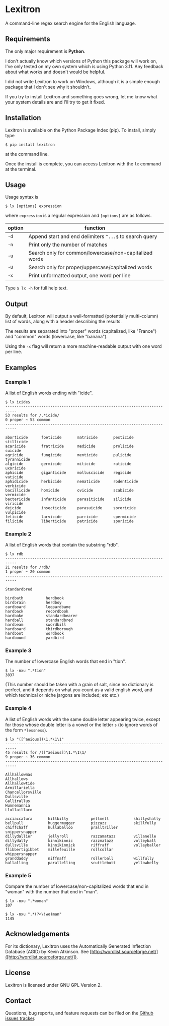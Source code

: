 Lexitron
==============================================================================

A command-line regex search engine for the English language.


Requirements
------------------------------------------------------------------------------
The only major requirement is **Python**.

I don't actually know which versions of Python this package will work on, I've
only tested on my own system which is using Python 3.11. Any feedback about
what works and doesn't would be helpful.

I did not write Lexitron to work on Windows, although it is a simple enough
package that I don't see why it shouldn't.

If you try to install Lexitron and something goes wrong, let me know what your
system details are and I'll try to get it fixed.


Installation
------------------------------------------------------------------------------
Lexitron is available on the Python Package Index (pip). To install, simply
type
```
$ pip install lexitron
```
at the command line.

Once the install is complete, you can access Lexitron with the `lx` command at
the terminal.


Usage
------------------------------------------------------------------------------
Usage syntax is

```
$ lx [options] expression
```

where `expression` is a regular expression and `[options]` are as follows.

 option | function
--------|-------------------------------------------------
  `-d`  | Append start and end delimiters `^...$` to search query
  `-n`  | Print only the number of matches
  `-u`  | Search only for common/lowercase/non-capitalized words
  `-U`  | Search only for proper/uppercase/capitalized words
  `-x`  | Print unformatted output, one word per line

Type `$ lx -h` for full help text.


Output
------------------------------------------------------------------------------
By default, Lexitron will output a well-formatted (potentially multi-column)
list of words, along with a header describing the results.

The results are separated into "proper" words (capitalized, like "France")
and "common" words (lowercase, like "banana").

Using the `-x` flag will return a more machine-readable output with one word
per line.


Examples
------------------------------------------------------------------------------

### Example 1
A list of English words ending with "icide".
```
$ lx icide$
---------------------------------------------------------------------------
53 results for /.*icide/
0 proper ~ 53 common
---------------------------------------------------------------------------

aborticide      foeticide       matricide       pesticide       stillicide
acaricide       fratricide      medicide        prolicide       suicide
agricide        fungicide       menticide       pulicide        tyrannicide
algicide        germicide       miticide        raticide        uxoricide
aphicide        giganticide     molluscicide    regicide        vaticide
aphidicide      herbicide       nematicide      rodenticide     verbicide
bacillicide     homicide        ovicide         scabicide       vermicide
bactericide     infanticide     parasiticide    silicide        viricide
deicide         insecticide     parasuicide     sororicide      vulpicide
feticide        larvicide       parricide       spermicide
filicide        liberticide     patricide       sporicide
```

### Example 2
A list of English words that contain the substring "rdb".
```
$ lx rdb
---------------------------------------------------------------------------
21 results for /rdb/
1 proper ~ 20 common
---------------------------------------------------------------------------

Standardbred

birdbath          herdbook
birdbrain         herdboy
cardboard         leopardbane
hardback          recordbook
hardbake          standardbearer
hardball          standardbred
hardbeam          swordbill
hardboard         thirdborough
hardboot          wordbook
hardbound         yardbird
```

### Example 3
The number of lowercase English words that end in "tion".
```
$ lx -nxu ".*tion"
3837
```
(This number should be taken with a grain of salt, since no dictionary
is perfect, and it depends on what you count as a valid english word,
and which technical or niche jargons are included; etc etc.)


### Example 4
A list of English words with the same double letter appearing twice, except
for those whose double letter is a vowel or the letter `s` (to ignore
words of the form `*lessness`).
```
$ lx "([^aeious])\1.*\1\1"
---------------------------------------------------------------------------
45 results for /([^aeious])\1.*\1\1/
9 proper ~ 36 common
---------------------------------------------------------------------------

Allhallowmas
Allhallows
Allhallowtide
Armillariella
Chancellorsville
Dullsville
Gallirallus
Hunnemannia
Llullaillaco

acciaccatura       hillbilly          pellmell           shillyshally
bellpull           huggermugger       pizzazz            skillfully
chiffchaff         hullaballoo        pralltriller       snippersnapper
dillydallier       jellyroll          razzamatazz        villanelle
dillydally         kinnikinnic        razzmatazz         volleyball
dullsville         kinnikinnick       riffraff           volleyballer
flibbertigibbet    millefeuille       rollcollar         whippersnapper
granddaddy         niffnaff           rollerball         willfully
hallalling         parallelling       scuttlebutt        yellowbelly
```

### Example 5
Compare the number of lowercase/non-capitalized words that end in "woman"
with the number that end in "man".
```
$ lx -nxu ".*woman"
107
```
```
$ lx -nxu ".*(?<\!wo)man"
1145
```


Acknowledgements
------------------------------------------------------------------------------
For its dictionary, Lexitron uses the Automatically Generated
Inflection Database (AGID) by Kevin Atkinson. See
[http://wordlist.sourceforge.net/]([http://wordlist.sourceforge.net/]).


License
------------------------------------------------------------------------------
Lexitron is licensed under GNU GPL Version 2.


Contact
------------------------------------------------------------------------------
Questions, bug reports, and feature requests can be filed on the [Github
issues tracker](//github.com/hrothgar/lexitron/issues).
